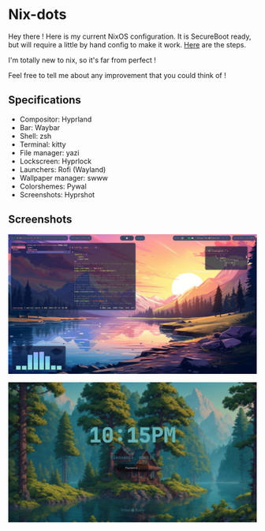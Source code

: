 # Nix-dots

Hey there !
Here is my current NixOS configuration.
It is SecureBoot ready, but will require a little by hand config to make it work. [Here](https://github.com/nix-community/lanzaboote/blob/master/docs/QUICK_START.md) are the steps.

I'm totally new to nix, so it's far from perfect !

Feel free to tell me about any improvement that you could think of !

## Specifications

- Compositor: Hyprland
- Bar: Waybar
- Shell: zsh
- Terminal: kitty
- File manager: yazi
- Lockscreen: Hyprlock
- Launchers: Rofi (Wayland)
- Wallpaper manager: swww
- Colorshemes: Pywal
- Screenshots: Hyprshot

## Screenshots

![Workflow](assets/Workflow.png)

![Hyprlock](assets/Hyprlock.png)